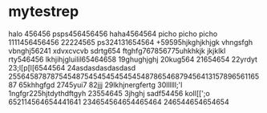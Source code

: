 # mytestrep
halo 456456
psps456456456
haha4564564
picho picho picho
1111456456456
22224565
ps324131654564
+59595hjkghjkhjgk
vhngsfgh
vbnghj56241
xdvxcvcvb
sdrtg654
ftghfg767856775uhkhkjk
jkjklkl
rty546456
lkhjihjgluilil65464658
19ghughjghj
20kug564
21654654
22yrdyt
23;l[p[l[6544564
24asdasdasdasdasd
25564587878754548754545454545454878654687945641315789656116587
65khhgfgd
2745yui7
82jjj
29lkhjnergfertg
30llllll;'l
1ngfgr225hjtdythdftgyh
23554645
3jhghj
sadf54456
koll[[';o
652114564654441641
234654564654465464
246544654654654
